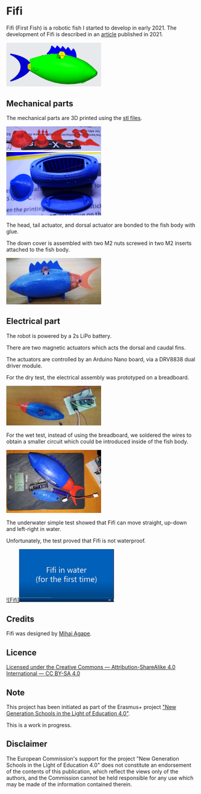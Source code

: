# Fifi

Fifi (First Fish) is a robotic fish I started to develop in early 2021. The development of Fifi is described in an [article](https://github.com/magape/Fifi/blob/c8d3c93399d7731a9bf55d394859fb79013eebce/Fifi_C16-67-84_Ro.pdf) published in 2021.

<img src= https://github.com/magape/Fifi/blob/c8d3c93399d7731a9bf55d394859fb79013eebce/3D/img/fifi.png title="Fifi" width=50%>

## Mechanical parts

The mechanical parts are 3D printed using the [stl files](https://github.com/magape/Fifi/tree/main/3D/stl).

<img src=https://github.com/magape/Fifi/blob/c8d3c93399d7731a9bf55d394859fb79013eebce/img/IMG_20210403_213018.jpg title="3D printing parts 1" width=50%>

<img src=https://github.com/magape/Fifi/blob/1faf09c83bfcbcf30c4c174d3087885c5e1e3375/img/IMG_20210404_232729.jpg title="3D printing parts 1" width=50%>

The head, tail actuator, and dorsal actuator are bonded to the fish body with glue. 

The down cover is assembled with two M2 nuts screwed in two M2 inserts attached to the fish body.

<img src=https://github.com/magape/Fifi/blob/71b6a8adc576c3084e7cf7b84f8646a2b4326ab5/img/IMG_20210410_231636.jpg title="Fifi assembled" width=50%>

## Electrical part

The robot is powered by a 2s LiPo battery. 

There are two magnetic actuators which acts the dorsal and caudal fins. 

The actuators are controlled by an Arduino Nano board, via a DRV8838 dual driver module.

For the dry test, the electrical assembly was prototyped on a breadboard.

<img src=https://github.com/magape/Fifi/blob/451dab6ceee6f8d0d2699cd187de2251b30815c9/etc/IMG_20210411_162001.jpg title="Circuit on breadboard" width=50%>

For the wet test, instead of using the breadboard, we soldered the wires to obtain a smaller circuit which could be introduced inside of the fish body.

<img src=https://github.com/magape/Fifi/blob/451dab6ceee6f8d0d2699cd187de2251b30815c9/etc/IMG_20210518_101144.jpg title="Soldered circuit" width=50%>

The underwater simple test showed that Fifi can move straight, up-down and left-right in water.

Unfortunately, the test proved that Fifi is not waterproof.

[![Fifi]<img src=https://github.com/magape/Fifi/blob/8750d0b7597c1b4b8ead5aec5d99545ad5d937d7/img/Youtube_Fifi.png title="Soldered circuit" width=50%>](https://youtu.be/WQkzO7SjSzM)

## Credits

Fifi was designed by [Mihai Agape](https://github.com/magape).

## Licence

[Licensed under the Creative Commons — Attribution-ShareAlike 4.0 International — CC BY-SA 4.0](https://creativecommons.org/licenses/by-sa/4.0/)

## Note

This project has been initiated as part of the Erasmus+ project ["New Generation Schools in the Light of Education 4.0"](https://eduplus.ro).

This is a work in progress.

## Disclaimer
The European Commission's support for the project "New Generation Schools in the Light of Education 4.0" does not constitute an endorsement of the contents of this publication, which reflect the views only of the authors, and the Commission cannot be held responsible for any use which may be made of the information contained therein.
